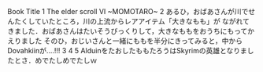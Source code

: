 Book Title
1
The elder scroll VI ~MOMOTARO~
2
あるひ，おばあさんが川でせんたくしていたところ，川の上流からレアアイテム「大きなもも」が
ながれてきました．おばあさんはたいそうびっくりして，大きなももをおうちにもってかえりました
そのひ，おじいさんと一緒にももを半分にきってみると，中からDovahkiinが....!!!
3
4
5
AlduinをたおしたももたろうはSkyrimの英雄となりましたとさ．めでたしめでたしｗ













































